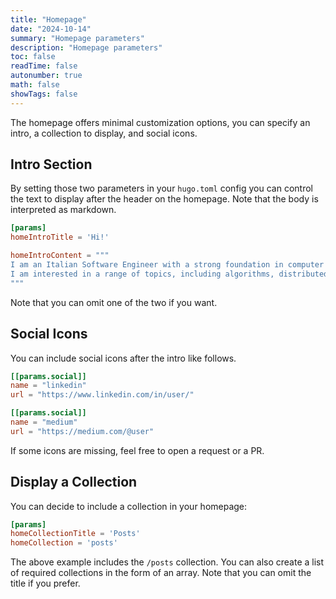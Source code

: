 ```yaml
---
title: "Homepage"
date: "2024-10-14"
summary: "Homepage parameters"
description: "Homepage parameters"
toc: false
readTime: false
autonumber: true
math: false
showTags: false
---
```


The homepage offers minimal customization options, you can specify an intro, a collection to display, and social icons.

## Intro Section

By setting those two parameters in your `hugo.toml` config you can control the text to display after the header on the homepage. Note that the body is interpreted as markdown.

```toml
[params]
homeIntroTitle = 'Hi!'

homeIntroContent = """
I am an Italian Software Engineer with a strong foundation in computer science and a passion for solving complex problems. 
I am interested in a range of topics, including algorithms, distributed systems, databases, and information retrieval.
"""
```

Note that you can omit one of the two if you want.

## Social Icons

You can include social icons after the intro like follows.

```toml
[[params.social]]
name = "linkedin"
url = "https://www.linkedin.com/in/user/"

[[params.social]]
name = "medium"
url = "https://medium.com/@user"
```

If some icons are missing, feel free to open a request or a PR.
## Display a Collection

You can decide to include a collection in your homepage:

```toml
[params]
homeCollectionTitle = 'Posts'
homeCollection = 'posts'
```

The above example includes the `/posts` collection. You can also create a list of required collections in the form of an array. Note that you can omit the title if you prefer.
